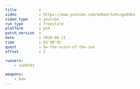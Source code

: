 ```yaml
---
title          :
video          : https://www.youtube.com/embed/SxHicgu6GEo
video_type     : youtube
run_type       : freestyle
platform       : ps4
patch_version  :
date           : 2018-08-11
time           : 03'00"91
quest          : 9★-the-scorn-of-the-sun
offset         : 2

runners:
    - ssh0703

weapons:
    - bow
---
```

